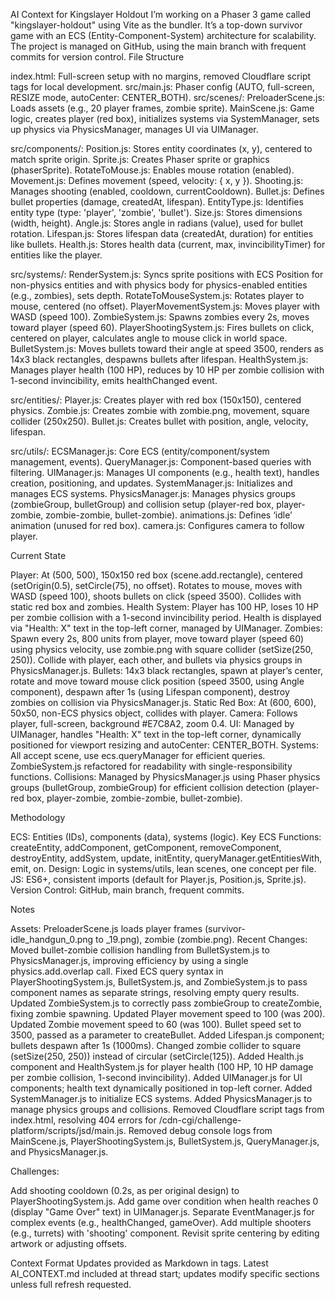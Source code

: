 AI Context for Kingslayer Holdout
I’m working on a Phaser 3 game called "kingslayer-holdout" using Vite as the bundler. It’s a top-down survivor game with an ECS (Entity-Component-System) architecture for scalability. The project is managed on GitHub, using the main branch with frequent commits for version control.
File Structure

index.html: Full-screen setup with no margins, removed Cloudflare script tags for local development.
src/main.js: Phaser config (AUTO, full-screen, RESIZE mode, autoCenter: CENTER_BOTH).
src/scenes/:
PreloaderScene.js: Loads assets (e.g., 20 player frames, zombie sprite).
MainScene.js: Game logic, creates player (red box), initializes systems via SystemManager, sets up physics via PhysicsManager, manages UI via UIManager.


src/components/:
Position.js: Stores entity coordinates (x, y), centered to match sprite origin.
Sprite.js: Creates Phaser sprite or graphics (phaserSprite).
RotateToMouse.js: Enables mouse rotation (enabled).
Movement.js: Defines movement (speed, velocity: { x, y }).
Shooting.js: Manages shooting (enabled, cooldown, currentCooldown).
Bullet.js: Defines bullet properties (damage, createdAt, lifespan).
EntityType.js: Identifies entity type (type: 'player', 'zombie', 'bullet').
Size.js: Stores dimensions (width, height).
Angle.js: Stores angle in radians (value), used for bullet rotation.
Lifespan.js: Stores lifespan data (createdAt, duration) for entities like bullets.
Health.js: Stores health data (current, max, invincibilityTimer) for entities like the player.


src/systems/:
RenderSystem.js: Syncs sprite positions with ECS Position for non-physics entities and with physics body for physics-enabled entities (e.g., zombies), sets depth.
RotateToMouseSystem.js: Rotates player to mouse, centered (no offset).
PlayerMovementSystem.js: Moves player with WASD (speed 100).
ZombieSystem.js: Spawns zombies every 2s, moves toward player (speed 60).
PlayerShootingSystem.js: Fires bullets on click, centered on player, calculates angle to mouse click in world space.
BulletSystem.js: Moves bullets toward their angle at speed 3500, renders as 14x3 black rectangles, despawns bullets after lifespan.
HealthSystem.js: Manages player health (100 HP), reduces by 10 HP per zombie collision with 1-second invincibility, emits healthChanged event.


src/entities/:
Player.js: Creates player with red box (150x150), centered physics.
Zombie.js: Creates zombie with zombie.png, movement, square collider (250x250).
Bullet.js: Creates bullet with position, angle, velocity, lifespan.


src/utils/:
ECSManager.js: Core ECS (entity/component/system management, events).
QueryManager.js: Component-based queries with filtering.
UIManager.js: Manages UI components (e.g., health text), handles creation, positioning, and updates.
SystemManager.js: Initializes and manages ECS systems.
PhysicsManager.js: Manages physics groups (zombieGroup, bulletGroup) and collision setup (player-red box, player-zombie, zombie-zombie, bullet-zombie).
animations.js: Defines ‘idle’ animation (unused for red box).
camera.js: Configures camera to follow player.



Current State

Player: At (500, 500), 150x150 red box (scene.add.rectangle), centered (setOrigin(0.5), setCircle(75), no offset). Rotates to mouse, moves with WASD (speed 100), shoots bullets on click (speed 3500). Collides with static red box and zombies.
Health System: Player has 100 HP, loses 10 HP per zombie collision with a 1-second invincibility period. Health is displayed via "Health: X" text in the top-left corner, managed by UIManager.
Zombies: Spawn every 2s, 800 units from player, move toward player (speed 60) using physics velocity, use zombie.png with square collider (setSize(250, 250)). Collide with player, each other, and bullets via physics groups in PhysicsManager.js.
Bullets: 14x3 black rectangles, spawn at player’s center, rotate and move toward mouse click position (speed 3500, using Angle component), despawn after 1s (using Lifespan component), destroy zombies on collision via PhysicsManager.js.
Static Red Box: At (600, 600), 50x50, non-ECS physics object, collides with player.
Camera: Follows player, full-screen, background #E7C8A2, zoom 0.4.
UI: Managed by UIManager, handles "Health: X" text in the top-left corner, dynamically positioned for viewport resizing and autoCenter: CENTER_BOTH.
Systems: All accept scene, use ecs.queryManager for efficient queries. ZombieSystem.js refactored for readability with single-responsibility functions.
Collisions: Managed by PhysicsManager.js using Phaser physics groups (bulletGroup, zombieGroup) for efficient collision detection (player-red box, player-zombie, zombie-zombie, bullet-zombie).

Methodology

ECS: Entities (IDs), components (data), systems (logic).
Key ECS Functions: createEntity, addComponent, getComponent, removeComponent, destroyEntity, addSystem, update, initEntity, queryManager.getEntitiesWith, emit, on.
Design: Logic in systems/utils, lean scenes, one concept per file.
JS: ES6+, consistent imports (default for Player.js, Position.js, Sprite.js).
Version Control: GitHub, main branch, frequent commits.

Notes

Assets: PreloaderScene.js loads player frames (survivor-idle_handgun_0.png to _19.png), zombie (zombie.png).
Recent Changes:
Moved bullet-zombie collision handling from BulletSystem.js to PhysicsManager.js, improving efficiency by using a single physics.add.overlap call.
Fixed ECS query syntax in PlayerShootingSystem.js, BulletSystem.js, and ZombieSystem.js to pass component names as separate strings, resolving empty query results.
Updated ZombieSystem.js to correctly pass zombieGroup to createZombie, fixing zombie spawning.
Updated Player movement speed to 100 (was 200).
Updated Zombie movement speed to 60 (was 100).
Bullet speed set to 3500, passed as a parameter to createBullet.
Added Lifespan.js component; bullets despawn after 1s (1000ms).
Changed zombie collider to square (setSize(250, 250)) instead of circular (setCircle(125)).
Added Health.js component and HealthSystem.js for player health (100 HP, 10 HP damage per zombie collision, 1-second invincibility).
Added UIManager.js for UI components; health text dynamically positioned in top-left corner.
Added SystemManager.js to initialize ECS systems.
Added PhysicsManager.js to manage physics groups and collisions.
Removed Cloudflare script tags from index.html, resolving 404 errors for /cdn-cgi/challenge-platform/scripts/jsd/main.js.
Removed debug console logs from MainScene.js, PlayerShootingSystem.js, BulletSystem.js, QueryManager.js, and PhysicsManager.js.



Challenges:

Add shooting cooldown (0.2s, as per original design) to PlayerShootingSystem.js.
Add game over condition when health reaches 0 (display "Game Over" text) in UIManager.js.
Separate EventManager.js for complex events (e.g., healthChanged, gameOver).
Add multiple shooters (e.g., turrets) with 'shooting' component.
Revisit sprite centering by editing artwork or adjusting offsets.

Context Format
Updates provided as Markdown in  tags. Latest AI_CONTEXT.md included at thread start; updates modify specific sections unless full refresh requested.
